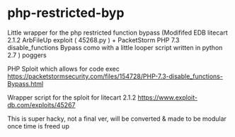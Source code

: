 # php-restricted-byp
Little wrapper for the php restricted function bypass (Modififed EDB litecart 2.1.2 ArbFileUp exploit ( 45268.py ) + PacketStorm PHP 7.3 disable_functions Bypass como with a little looper script written in python 2.7 ) poggers



PHP Sploit which allows for code exec
https://packetstormsecurity.com/files/154728/PHP-7.3-disable_functions-Bypass.html

Wrapper script for the sploit for litecart 2.1.2 
https://www.exploit-db.com/exploits/45267


This is super hacky, not a final ver, will be converted & made to be modular once time is freed up
